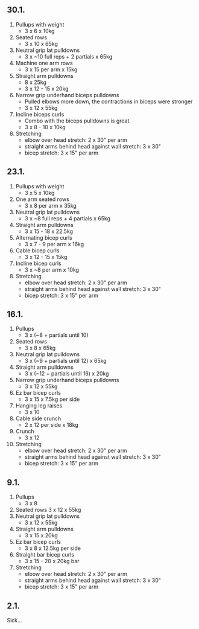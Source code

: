 ## 30.1.

1. Pullups with weight
   - 3 x 6 x 10kg
2. Seated rows
   - 3 x 10 x 65kg
3. Neutral grip lat pulldowns
   - 3 x ~10 full reps + 2 partials x 65kg
4. Machine one arm rows
   - 3 x 15 per arm x 15kg
5. Straight arm pulldowns
   - 8 x 25kg
   - 3 x 12 - 15 x 20kg
6. Narrow grip underhand biceps pulldowns
   - Pulled elbows more down, the contractions in biceps were stronger
   - 3 x 12 x 55kg
7. Incline biceps curls
   - Combo with the biceps pulldowns is great
   - 3 x 8 - 10 x 10kg
8. Stretching
   - elbow over head stretch: 2 x 30" per arm
   - straight arms behind head against wall stretch: 3 x 30"
   - bicep stretch: 3 x 15" per arm

## 23.1.

1. Pullups with weight
   - 3 x 5 x 10kg
2. One arm seated rows
   - 3 x 8 per arm x 35kg
3. Neutral grip lat pulldowns
   - 3 x ~8 full reps + 4 partials x 65kg
4. Straight arm pulldowns
   - 3 x 15 - 18 x 22.5kg
5. Alternating bicep curls
   - 3 x 7 - 9 per arm x 16kg
6. Cable bicep curls
   - 3 x 12 - 15 x 15kg
7. Incline bicep curls
   - 3 x ~8 per arm x 10kg
8. Stretching
   - elbow over head stretch: 2 x 30" per arm
   - straight arms behind head against wall stretch: 3 x 30"
   - bicep stretch: 3 x 15" per arm

## 16.1.

1. Pullups
   - 3 x (~8 + partials until 10)
2. Seated rows
   - 3 x 8 x 65kg
3. Neutral grip lat pulldowns
   - 3 x (~9 + partials until 12) x 65kg
4. Straight arm pulldowns
   - 3 x (~12 + partials until 16) x 20kg
5. Narrow grip underhand biceps pulldowns
   - 3 x 12 x 55kg
6. Ez bar bicep curls
   - 3 x 15 x 7.5kg per side
7. Hanging leg raises
   - 3 x 10
8. Cable side crunch
   - 2 x 12 per side x 18kg
9. Crunch
   - 3 x 12
10. Stretching
    - elbow over head stretch: 2 x 30" per arm
    - straight arms behind head against wall stretch: 3 x 30"
    - bicep stretch: 3 x 15" per arm

## 9.1.

1. Pullups
   - 3 x 8
2. Seated rows
   3 x 12 x 55kg
3. Neutral grip lat pulldowns
   - 3 x 12 x 55kg
4. Straight arm pulldowns
   - 3 x 15 x 20kg
5. Ez bar bicep curls
   - 3 x 8 x 12.5kg per side
6. Straight bar bicep curls
   - 3 x 15 - 20 x 20kg bar
7. Stretching
   - elbow over head stretch: 2 x 30" per arm
   - straight arms behind head against wall stretch: 3 x 30"
   - bicep stretch: 3 x 15" per arm

## 2.1.

Sick...
